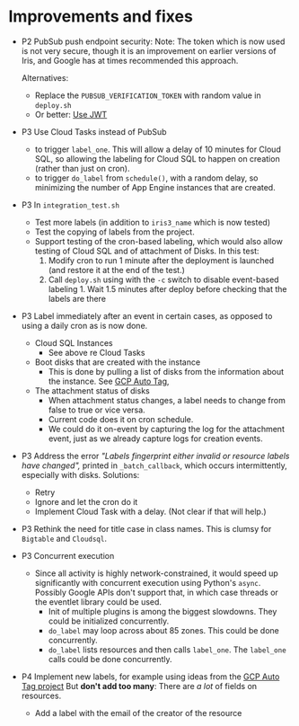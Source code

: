 # Improvements and fixes

* P2 PubSub push endpoint security:
  Note: The token which is now used is not very secure, though it is an improvement on earlier versions of Iris, and
  Google has at times recommended this approach.

  Alternatives:
    - Replace the `PUBSUB_VERIFICATION_TOKEN` with random value in `deploy.sh`
    - Or better: [Use JWT](https://cloud.google.com/pubsub/docs/push)

* P3 Use Cloud Tasks instead of PubSub
    * to trigger `label_one`. This will allow a delay of 10 minutes for Cloud SQL, so allowing the labeling for Cloud SQL to happen on
      creation (rather than just on cron).
    * to trigger `do_label` from `schedule()`, with a random delay, so minimizing the number of App Engine instances
      that are created.

* P3 In `integration_test.sh`
    - Test more labels (in addition to `iris3_name` which is now tested)
    - Test the copying of labels from the project.
    - Support testing of the cron-based labeling, which would also allow testing of Cloud SQL and of attachment of
      Disks. In this test:
        1. Modify cron to run 1 minute after the deployment is launched (and restore it at the end of the test.)
        1. Call `deploy.sh` using with the `-c` switch to disable event-based labeling 1. Wait 1.5 minutes after deploy
           before checking that the labels are there

* P3 Label immediately after an event in certain cases, as opposed to using a daily cron as is now done.
    * Cloud SQL Instances 
        * See above re Cloud Tasks
    * Boot disks that are created with the instance
        * This is done  by pulling a
          list of disks from the information about the instance. See [GCP Auto Tag](https://github.com/doitintl/gcp-auto-tag/blob/main/main.py), 
    * The attachment status of disks 
        * When attachment status changes, a label needs to change from false to true or vice versa. 
        * Current code does it on cron schedule.
        * We could do it on-event by capturing the log for the attachment event, 
          just as we already capture logs for creation events.

* P3 Address the error *"Labels fingerprint either invalid or resource labels have changed",* printed
  in `_batch_callback`, which occurs intermittently, especially with disks. 
    Solutions:
    - Retry 
    - Ignore and let the cron do it 
     - Implement Cloud Task with a delay. (Not clear if that will help.)

* P3 Rethink the need for title case in class names. This is clumsy for `Bigtable` and `Cloudsql`.

* P3 Concurrent execution
    * Since all activity is highly network-constrained, it would speed up significantly with concurrent execution
    using Python's `async`. Possibly Google APIs don't support that, in which 
     case threads or the eventlet library could be used.
        * Init of multiple plugins is among the biggest slowdowns. They could be initialized concurrently.
        * `do_label` may  loop across about 85 zones. This could be done concurrently.
        * `do_label` lists resources and then calls `label_one`. The `label_one` calls could be done concurrently.

* P4 Implement new labels, for example using ideas from
  the [GCP Auto Tag project](https://github.com/doitintl/gcp-auto-tag/)
  But **don't add too many**: There are *a lot* of fields on resources.
    - Add a label with the email of the creator of the resource

